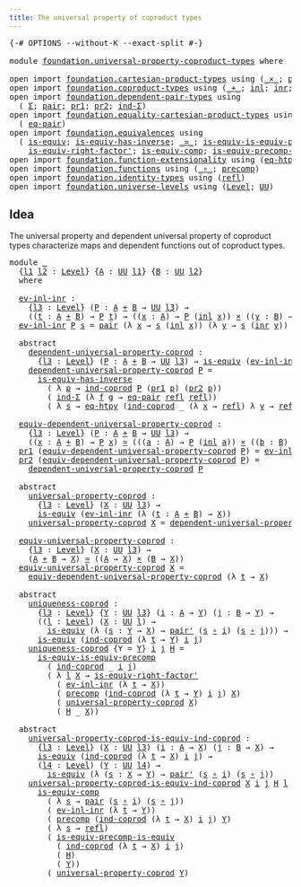 ```yaml
---
title: The universal property of coproduct types
---
```


<pre class="Agda"><a id="67" class="Symbol">{-#</a> <a id="71" class="Keyword">OPTIONS</a> <a id="79" class="Pragma">--without-K</a> <a id="91" class="Pragma">--exact-split</a> <a id="105" class="Symbol">#-}</a>

<a id="110" class="Keyword">module</a> <a id="117" href="foundation.universal-property-coproduct-types.html" class="Module">foundation.universal-property-coproduct-types</a> <a id="163" class="Keyword">where</a>

<a id="170" class="Keyword">open</a> <a id="175" class="Keyword">import</a> <a id="182" href="foundation.cartesian-product-types.html" class="Module">foundation.cartesian-product-types</a> <a id="217" class="Keyword">using</a> <a id="223" class="Symbol">(</a><a id="224" href="foundation-core.cartesian-product-types.html#590" class="Function Operator">_×_</a><a id="227" class="Symbol">;</a> <a id="229" href="foundation-core.cartesian-product-types.html#507" class="Function">pair&#39;</a><a id="234" class="Symbol">)</a>
<a id="236" class="Keyword">open</a> <a id="241" class="Keyword">import</a> <a id="248" href="foundation.coproduct-types.html" class="Module">foundation.coproduct-types</a> <a id="275" class="Keyword">using</a> <a id="281" class="Symbol">(</a><a id="282" href="foundation.coproduct-types.html#1182" class="Datatype Operator">_+_</a><a id="285" class="Symbol">;</a> <a id="287" href="foundation.coproduct-types.html#1250" class="InductiveConstructor">inl</a><a id="290" class="Symbol">;</a> <a id="292" href="foundation.coproduct-types.html#1268" class="InductiveConstructor">inr</a><a id="295" class="Symbol">;</a> <a id="297" href="foundation.coproduct-types.html#1287" class="Function">ind-coprod</a><a id="307" class="Symbol">)</a>
<a id="309" class="Keyword">open</a> <a id="314" class="Keyword">import</a> <a id="321" href="foundation.dependent-pair-types.html" class="Module">foundation.dependent-pair-types</a> <a id="353" class="Keyword">using</a>
  <a id="361" class="Symbol">(</a> <a id="363" href="foundation-core.dependent-pair-types.html#515" class="Record">Σ</a><a id="364" class="Symbol">;</a> <a id="366" href="foundation-core.dependent-pair-types.html#588" class="InductiveConstructor">pair</a><a id="370" class="Symbol">;</a> <a id="372" href="foundation-core.dependent-pair-types.html#605" class="Field">pr1</a><a id="375" class="Symbol">;</a> <a id="377" href="foundation-core.dependent-pair-types.html#617" class="Field">pr2</a><a id="380" class="Symbol">;</a> <a id="382" href="foundation-core.dependent-pair-types.html#743" class="Function">ind-Σ</a><a id="387" class="Symbol">)</a>
<a id="389" class="Keyword">open</a> <a id="394" class="Keyword">import</a> <a id="401" href="foundation.equality-cartesian-product-types.html" class="Module">foundation.equality-cartesian-product-types</a> <a id="445" class="Keyword">using</a>
  <a id="453" class="Symbol">(</a> <a id="455" href="foundation-core.equality-cartesian-product-types.html#1326" class="Function">eq-pair</a><a id="462" class="Symbol">)</a>
<a id="464" class="Keyword">open</a> <a id="469" class="Keyword">import</a> <a id="476" href="foundation.equivalences.html" class="Module">foundation.equivalences</a> <a id="500" class="Keyword">using</a>
  <a id="508" class="Symbol">(</a> <a id="510" href="foundation-core.equivalences.html#1556" class="Function">is-equiv</a><a id="518" class="Symbol">;</a> <a id="520" href="foundation-core.equivalences.html#3013" class="Function">is-equiv-has-inverse</a><a id="540" class="Symbol">;</a> <a id="542" href="foundation-core.equivalences.html#1621" class="Function Operator">_≃_</a><a id="545" class="Symbol">;</a> <a id="547" href="foundation.equivalences.html#8646" class="Function">is-equiv-is-equiv-precomp</a><a id="572" class="Symbol">;</a>
    <a id="578" href="foundation-core.equivalences.html#9648" class="Function">is-equiv-right-factor&#39;</a><a id="600" class="Symbol">;</a> <a id="602" href="foundation-core.equivalences.html#7197" class="Function">is-equiv-comp</a><a id="615" class="Symbol">;</a> <a id="617" href="foundation.equivalences.html#6944" class="Function">is-equiv-precomp-is-equiv</a><a id="642" class="Symbol">)</a>
<a id="644" class="Keyword">open</a> <a id="649" class="Keyword">import</a> <a id="656" href="foundation.function-extensionality.html" class="Module">foundation.function-extensionality</a> <a id="691" class="Keyword">using</a> <a id="697" class="Symbol">(</a><a id="698" href="foundation-core.function-extensionality.html#1463" class="Function">eq-htpy</a><a id="705" class="Symbol">)</a>
<a id="707" class="Keyword">open</a> <a id="712" class="Keyword">import</a> <a id="719" href="foundation.functions.html" class="Module">foundation.functions</a> <a id="740" class="Keyword">using</a> <a id="746" class="Symbol">(</a><a id="747" href="foundation-core.functions.html#420" class="Function Operator">_∘_</a><a id="750" class="Symbol">;</a> <a id="752" href="foundation-core.functions.html#938" class="Function">precomp</a><a id="759" class="Symbol">)</a>
<a id="761" class="Keyword">open</a> <a id="766" class="Keyword">import</a> <a id="773" href="foundation.identity-types.html" class="Module">foundation.identity-types</a> <a id="799" class="Keyword">using</a> <a id="805" class="Symbol">(</a><a id="806" href="foundation-core.identity-types.html#1820" class="InductiveConstructor">refl</a><a id="810" class="Symbol">)</a>
<a id="812" class="Keyword">open</a> <a id="817" class="Keyword">import</a> <a id="824" href="foundation.universe-levels.html" class="Module">foundation.universe-levels</a> <a id="851" class="Keyword">using</a> <a id="857" class="Symbol">(</a><a id="858" href="Agda.Primitive.html#597" class="Postulate">Level</a><a id="863" class="Symbol">;</a> <a id="865" href="foundation-core.universe-levels.html#235" class="Primitive">UU</a><a id="867" class="Symbol">)</a>
</pre>
## Idea

The universal property and dependent universal property of coproduct types characterize maps and dependent functions out of coproduct types.

<pre class="Agda"><a id="1033" class="Keyword">module</a> <a id="1040" href="foundation.universal-property-coproduct-types.html#1040" class="Module">_</a>
  <a id="1044" class="Symbol">{</a><a id="1045" href="foundation.universal-property-coproduct-types.html#1045" class="Bound">l1</a> <a id="1048" href="foundation.universal-property-coproduct-types.html#1048" class="Bound">l2</a> <a id="1051" class="Symbol">:</a> <a id="1053" href="Agda.Primitive.html#597" class="Postulate">Level</a><a id="1058" class="Symbol">}</a> <a id="1060" class="Symbol">{</a><a id="1061" href="foundation.universal-property-coproduct-types.html#1061" class="Bound">A</a> <a id="1063" class="Symbol">:</a> <a id="1065" href="foundation-core.universe-levels.html#235" class="Primitive">UU</a> <a id="1068" href="foundation.universal-property-coproduct-types.html#1045" class="Bound">l1</a><a id="1070" class="Symbol">}</a> <a id="1072" class="Symbol">{</a><a id="1073" href="foundation.universal-property-coproduct-types.html#1073" class="Bound">B</a> <a id="1075" class="Symbol">:</a> <a id="1077" href="foundation-core.universe-levels.html#235" class="Primitive">UU</a> <a id="1080" href="foundation.universal-property-coproduct-types.html#1048" class="Bound">l2</a><a id="1082" class="Symbol">}</a>
  <a id="1086" class="Keyword">where</a>

  <a id="1095" href="foundation.universal-property-coproduct-types.html#1095" class="Function">ev-inl-inr</a> <a id="1106" class="Symbol">:</a>
    <a id="1112" class="Symbol">{</a><a id="1113" href="foundation.universal-property-coproduct-types.html#1113" class="Bound">l3</a> <a id="1116" class="Symbol">:</a> <a id="1118" href="Agda.Primitive.html#597" class="Postulate">Level</a><a id="1123" class="Symbol">}</a> <a id="1125" class="Symbol">(</a><a id="1126" href="foundation.universal-property-coproduct-types.html#1126" class="Bound">P</a> <a id="1128" class="Symbol">:</a> <a id="1130" href="foundation.universal-property-coproduct-types.html#1061" class="Bound">A</a> <a id="1132" href="foundation.coproduct-types.html#1182" class="Datatype Operator">+</a> <a id="1134" href="foundation.universal-property-coproduct-types.html#1073" class="Bound">B</a> <a id="1136" class="Symbol">→</a> <a id="1138" href="foundation-core.universe-levels.html#235" class="Primitive">UU</a> <a id="1141" href="foundation.universal-property-coproduct-types.html#1113" class="Bound">l3</a><a id="1143" class="Symbol">)</a> <a id="1145" class="Symbol">→</a>
    <a id="1151" class="Symbol">((</a><a id="1153" href="foundation.universal-property-coproduct-types.html#1153" class="Bound">t</a> <a id="1155" class="Symbol">:</a> <a id="1157" href="foundation.universal-property-coproduct-types.html#1061" class="Bound">A</a> <a id="1159" href="foundation.coproduct-types.html#1182" class="Datatype Operator">+</a> <a id="1161" href="foundation.universal-property-coproduct-types.html#1073" class="Bound">B</a><a id="1162" class="Symbol">)</a> <a id="1164" class="Symbol">→</a> <a id="1166" href="foundation.universal-property-coproduct-types.html#1126" class="Bound">P</a> <a id="1168" href="foundation.universal-property-coproduct-types.html#1153" class="Bound">t</a><a id="1169" class="Symbol">)</a> <a id="1171" class="Symbol">→</a> <a id="1173" class="Symbol">((</a><a id="1175" href="foundation.universal-property-coproduct-types.html#1175" class="Bound">x</a> <a id="1177" class="Symbol">:</a> <a id="1179" href="foundation.universal-property-coproduct-types.html#1061" class="Bound">A</a><a id="1180" class="Symbol">)</a> <a id="1182" class="Symbol">→</a> <a id="1184" href="foundation.universal-property-coproduct-types.html#1126" class="Bound">P</a> <a id="1186" class="Symbol">(</a><a id="1187" href="foundation.coproduct-types.html#1250" class="InductiveConstructor">inl</a> <a id="1191" href="foundation.universal-property-coproduct-types.html#1175" class="Bound">x</a><a id="1192" class="Symbol">))</a> <a id="1195" href="foundation-core.cartesian-product-types.html#590" class="Function Operator">×</a> <a id="1197" class="Symbol">((</a><a id="1199" href="foundation.universal-property-coproduct-types.html#1199" class="Bound">y</a> <a id="1201" class="Symbol">:</a> <a id="1203" href="foundation.universal-property-coproduct-types.html#1073" class="Bound">B</a><a id="1204" class="Symbol">)</a> <a id="1206" class="Symbol">→</a> <a id="1208" href="foundation.universal-property-coproduct-types.html#1126" class="Bound">P</a> <a id="1210" class="Symbol">(</a><a id="1211" href="foundation.coproduct-types.html#1268" class="InductiveConstructor">inr</a> <a id="1215" href="foundation.universal-property-coproduct-types.html#1199" class="Bound">y</a><a id="1216" class="Symbol">))</a>
  <a id="1221" href="foundation.universal-property-coproduct-types.html#1095" class="Function">ev-inl-inr</a> <a id="1232" href="foundation.universal-property-coproduct-types.html#1232" class="Bound">P</a> <a id="1234" href="foundation.universal-property-coproduct-types.html#1234" class="Bound">s</a> <a id="1236" class="Symbol">=</a> <a id="1238" href="foundation-core.dependent-pair-types.html#588" class="InductiveConstructor">pair</a> <a id="1243" class="Symbol">(λ</a> <a id="1246" href="foundation.universal-property-coproduct-types.html#1246" class="Bound">x</a> <a id="1248" class="Symbol">→</a> <a id="1250" href="foundation.universal-property-coproduct-types.html#1234" class="Bound">s</a> <a id="1252" class="Symbol">(</a><a id="1253" href="foundation.coproduct-types.html#1250" class="InductiveConstructor">inl</a> <a id="1257" href="foundation.universal-property-coproduct-types.html#1246" class="Bound">x</a><a id="1258" class="Symbol">))</a> <a id="1261" class="Symbol">(λ</a> <a id="1264" href="foundation.universal-property-coproduct-types.html#1264" class="Bound">y</a> <a id="1266" class="Symbol">→</a> <a id="1268" href="foundation.universal-property-coproduct-types.html#1234" class="Bound">s</a> <a id="1270" class="Symbol">(</a><a id="1271" href="foundation.coproduct-types.html#1268" class="InductiveConstructor">inr</a> <a id="1275" href="foundation.universal-property-coproduct-types.html#1264" class="Bound">y</a><a id="1276" class="Symbol">))</a>

  <a id="1282" class="Keyword">abstract</a>
    <a id="1295" href="foundation.universal-property-coproduct-types.html#1295" class="Function">dependent-universal-property-coprod</a> <a id="1331" class="Symbol">:</a>
      <a id="1339" class="Symbol">{</a><a id="1340" href="foundation.universal-property-coproduct-types.html#1340" class="Bound">l3</a> <a id="1343" class="Symbol">:</a> <a id="1345" href="Agda.Primitive.html#597" class="Postulate">Level</a><a id="1350" class="Symbol">}</a> <a id="1352" class="Symbol">(</a><a id="1353" href="foundation.universal-property-coproduct-types.html#1353" class="Bound">P</a> <a id="1355" class="Symbol">:</a> <a id="1357" href="foundation.universal-property-coproduct-types.html#1061" class="Bound">A</a> <a id="1359" href="foundation.coproduct-types.html#1182" class="Datatype Operator">+</a> <a id="1361" href="foundation.universal-property-coproduct-types.html#1073" class="Bound">B</a> <a id="1363" class="Symbol">→</a> <a id="1365" href="foundation-core.universe-levels.html#235" class="Primitive">UU</a> <a id="1368" href="foundation.universal-property-coproduct-types.html#1340" class="Bound">l3</a><a id="1370" class="Symbol">)</a> <a id="1372" class="Symbol">→</a> <a id="1374" href="foundation-core.equivalences.html#1556" class="Function">is-equiv</a> <a id="1383" class="Symbol">(</a><a id="1384" href="foundation.universal-property-coproduct-types.html#1095" class="Function">ev-inl-inr</a> <a id="1395" href="foundation.universal-property-coproduct-types.html#1353" class="Bound">P</a><a id="1396" class="Symbol">)</a>
    <a id="1402" href="foundation.universal-property-coproduct-types.html#1295" class="Function">dependent-universal-property-coprod</a> <a id="1438" href="foundation.universal-property-coproduct-types.html#1438" class="Bound">P</a> <a id="1440" class="Symbol">=</a>
      <a id="1448" href="foundation-core.equivalences.html#3013" class="Function">is-equiv-has-inverse</a>
        <a id="1477" class="Symbol">(</a> <a id="1479" class="Symbol">λ</a> <a id="1481" href="foundation.universal-property-coproduct-types.html#1481" class="Bound">p</a> <a id="1483" class="Symbol">→</a> <a id="1485" href="foundation.coproduct-types.html#1287" class="Function">ind-coprod</a> <a id="1496" href="foundation.universal-property-coproduct-types.html#1438" class="Bound">P</a> <a id="1498" class="Symbol">(</a><a id="1499" href="foundation-core.dependent-pair-types.html#605" class="Field">pr1</a> <a id="1503" href="foundation.universal-property-coproduct-types.html#1481" class="Bound">p</a><a id="1504" class="Symbol">)</a> <a id="1506" class="Symbol">(</a><a id="1507" href="foundation-core.dependent-pair-types.html#617" class="Field">pr2</a> <a id="1511" href="foundation.universal-property-coproduct-types.html#1481" class="Bound">p</a><a id="1512" class="Symbol">))</a>
        <a id="1523" class="Symbol">(</a> <a id="1525" href="foundation-core.dependent-pair-types.html#743" class="Function">ind-Σ</a> <a id="1531" class="Symbol">(λ</a> <a id="1534" href="foundation.universal-property-coproduct-types.html#1534" class="Bound">f</a> <a id="1536" href="foundation.universal-property-coproduct-types.html#1536" class="Bound">g</a> <a id="1538" class="Symbol">→</a> <a id="1540" href="foundation-core.equality-cartesian-product-types.html#1326" class="Function">eq-pair</a> <a id="1548" href="foundation-core.identity-types.html#1820" class="InductiveConstructor">refl</a> <a id="1553" href="foundation-core.identity-types.html#1820" class="InductiveConstructor">refl</a><a id="1557" class="Symbol">))</a>
        <a id="1568" class="Symbol">(</a> <a id="1570" class="Symbol">λ</a> <a id="1572" href="foundation.universal-property-coproduct-types.html#1572" class="Bound">s</a> <a id="1574" class="Symbol">→</a> <a id="1576" href="foundation-core.function-extensionality.html#1463" class="Function">eq-htpy</a> <a id="1584" class="Symbol">(</a><a id="1585" href="foundation.coproduct-types.html#1287" class="Function">ind-coprod</a> <a id="1596" class="Symbol">_</a> <a id="1598" class="Symbol">(λ</a> <a id="1601" href="foundation.universal-property-coproduct-types.html#1601" class="Bound">x</a> <a id="1603" class="Symbol">→</a> <a id="1605" href="foundation-core.identity-types.html#1820" class="InductiveConstructor">refl</a><a id="1609" class="Symbol">)</a> <a id="1611" class="Symbol">λ</a> <a id="1613" href="foundation.universal-property-coproduct-types.html#1613" class="Bound">y</a> <a id="1615" class="Symbol">→</a> <a id="1617" href="foundation-core.identity-types.html#1820" class="InductiveConstructor">refl</a><a id="1621" class="Symbol">))</a>

  <a id="1627" href="foundation.universal-property-coproduct-types.html#1627" class="Function">equiv-dependent-universal-property-coprod</a> <a id="1669" class="Symbol">:</a>
    <a id="1675" class="Symbol">{</a><a id="1676" href="foundation.universal-property-coproduct-types.html#1676" class="Bound">l3</a> <a id="1679" class="Symbol">:</a> <a id="1681" href="Agda.Primitive.html#597" class="Postulate">Level</a><a id="1686" class="Symbol">}</a> <a id="1688" class="Symbol">(</a><a id="1689" href="foundation.universal-property-coproduct-types.html#1689" class="Bound">P</a> <a id="1691" class="Symbol">:</a> <a id="1693" href="foundation.universal-property-coproduct-types.html#1061" class="Bound">A</a> <a id="1695" href="foundation.coproduct-types.html#1182" class="Datatype Operator">+</a> <a id="1697" href="foundation.universal-property-coproduct-types.html#1073" class="Bound">B</a> <a id="1699" class="Symbol">→</a> <a id="1701" href="foundation-core.universe-levels.html#235" class="Primitive">UU</a> <a id="1704" href="foundation.universal-property-coproduct-types.html#1676" class="Bound">l3</a><a id="1706" class="Symbol">)</a> <a id="1708" class="Symbol">→</a>
    <a id="1714" class="Symbol">((</a><a id="1716" href="foundation.universal-property-coproduct-types.html#1716" class="Bound">x</a> <a id="1718" class="Symbol">:</a> <a id="1720" href="foundation.universal-property-coproduct-types.html#1061" class="Bound">A</a> <a id="1722" href="foundation.coproduct-types.html#1182" class="Datatype Operator">+</a> <a id="1724" href="foundation.universal-property-coproduct-types.html#1073" class="Bound">B</a><a id="1725" class="Symbol">)</a> <a id="1727" class="Symbol">→</a> <a id="1729" href="foundation.universal-property-coproduct-types.html#1689" class="Bound">P</a> <a id="1731" href="foundation.universal-property-coproduct-types.html#1716" class="Bound">x</a><a id="1732" class="Symbol">)</a> <a id="1734" href="foundation-core.equivalences.html#1621" class="Function Operator">≃</a> <a id="1736" class="Symbol">(((</a><a id="1739" href="foundation.universal-property-coproduct-types.html#1739" class="Bound">a</a> <a id="1741" class="Symbol">:</a> <a id="1743" href="foundation.universal-property-coproduct-types.html#1061" class="Bound">A</a><a id="1744" class="Symbol">)</a> <a id="1746" class="Symbol">→</a> <a id="1748" href="foundation.universal-property-coproduct-types.html#1689" class="Bound">P</a> <a id="1750" class="Symbol">(</a><a id="1751" href="foundation.coproduct-types.html#1250" class="InductiveConstructor">inl</a> <a id="1755" href="foundation.universal-property-coproduct-types.html#1739" class="Bound">a</a><a id="1756" class="Symbol">))</a> <a id="1759" href="foundation-core.cartesian-product-types.html#590" class="Function Operator">×</a> <a id="1761" class="Symbol">((</a><a id="1763" href="foundation.universal-property-coproduct-types.html#1763" class="Bound">b</a> <a id="1765" class="Symbol">:</a> <a id="1767" href="foundation.universal-property-coproduct-types.html#1073" class="Bound">B</a><a id="1768" class="Symbol">)</a> <a id="1770" class="Symbol">→</a> <a id="1772" href="foundation.universal-property-coproduct-types.html#1689" class="Bound">P</a> <a id="1774" class="Symbol">(</a><a id="1775" href="foundation.coproduct-types.html#1268" class="InductiveConstructor">inr</a> <a id="1779" href="foundation.universal-property-coproduct-types.html#1763" class="Bound">b</a><a id="1780" class="Symbol">)))</a>
  <a id="1786" href="foundation-core.dependent-pair-types.html#605" class="Field">pr1</a> <a id="1790" class="Symbol">(</a><a id="1791" href="foundation.universal-property-coproduct-types.html#1627" class="Function">equiv-dependent-universal-property-coprod</a> <a id="1833" href="foundation.universal-property-coproduct-types.html#1833" class="Bound">P</a><a id="1834" class="Symbol">)</a> <a id="1836" class="Symbol">=</a> <a id="1838" href="foundation.universal-property-coproduct-types.html#1095" class="Function">ev-inl-inr</a> <a id="1849" href="foundation.universal-property-coproduct-types.html#1833" class="Bound">P</a>
  <a id="1853" href="foundation-core.dependent-pair-types.html#617" class="Field">pr2</a> <a id="1857" class="Symbol">(</a><a id="1858" href="foundation.universal-property-coproduct-types.html#1627" class="Function">equiv-dependent-universal-property-coprod</a> <a id="1900" href="foundation.universal-property-coproduct-types.html#1900" class="Bound">P</a><a id="1901" class="Symbol">)</a> <a id="1903" class="Symbol">=</a>
    <a id="1909" href="foundation.universal-property-coproduct-types.html#1295" class="Function">dependent-universal-property-coprod</a> <a id="1945" href="foundation.universal-property-coproduct-types.html#1900" class="Bound">P</a>

  <a id="1950" class="Keyword">abstract</a>
    <a id="1963" href="foundation.universal-property-coproduct-types.html#1963" class="Function">universal-property-coprod</a> <a id="1989" class="Symbol">:</a>
      <a id="1997" class="Symbol">{</a><a id="1998" href="foundation.universal-property-coproduct-types.html#1998" class="Bound">l3</a> <a id="2001" class="Symbol">:</a> <a id="2003" href="Agda.Primitive.html#597" class="Postulate">Level</a><a id="2008" class="Symbol">}</a> <a id="2010" class="Symbol">(</a><a id="2011" href="foundation.universal-property-coproduct-types.html#2011" class="Bound">X</a> <a id="2013" class="Symbol">:</a> <a id="2015" href="foundation-core.universe-levels.html#235" class="Primitive">UU</a> <a id="2018" href="foundation.universal-property-coproduct-types.html#1998" class="Bound">l3</a><a id="2020" class="Symbol">)</a> <a id="2022" class="Symbol">→</a>
      <a id="2030" href="foundation-core.equivalences.html#1556" class="Function">is-equiv</a> <a id="2039" class="Symbol">(</a><a id="2040" href="foundation.universal-property-coproduct-types.html#1095" class="Function">ev-inl-inr</a> <a id="2051" class="Symbol">(λ</a> <a id="2054" class="Symbol">(</a><a id="2055" href="foundation.universal-property-coproduct-types.html#2055" class="Bound">t</a> <a id="2057" class="Symbol">:</a> <a id="2059" href="foundation.universal-property-coproduct-types.html#1061" class="Bound">A</a> <a id="2061" href="foundation.coproduct-types.html#1182" class="Datatype Operator">+</a> <a id="2063" href="foundation.universal-property-coproduct-types.html#1073" class="Bound">B</a><a id="2064" class="Symbol">)</a> <a id="2066" class="Symbol">→</a> <a id="2068" href="foundation.universal-property-coproduct-types.html#2011" class="Bound">X</a><a id="2069" class="Symbol">))</a>
    <a id="2076" href="foundation.universal-property-coproduct-types.html#1963" class="Function">universal-property-coprod</a> <a id="2102" href="foundation.universal-property-coproduct-types.html#2102" class="Bound">X</a> <a id="2104" class="Symbol">=</a> <a id="2106" href="foundation.universal-property-coproduct-types.html#1295" class="Function">dependent-universal-property-coprod</a> <a id="2142" class="Symbol">(λ</a> <a id="2145" href="foundation.universal-property-coproduct-types.html#2145" class="Bound">t</a> <a id="2147" class="Symbol">→</a> <a id="2149" href="foundation.universal-property-coproduct-types.html#2102" class="Bound">X</a><a id="2150" class="Symbol">)</a>
  
  <a id="2157" href="foundation.universal-property-coproduct-types.html#2157" class="Function">equiv-universal-property-coprod</a> <a id="2189" class="Symbol">:</a>
    <a id="2195" class="Symbol">{</a><a id="2196" href="foundation.universal-property-coproduct-types.html#2196" class="Bound">l3</a> <a id="2199" class="Symbol">:</a> <a id="2201" href="Agda.Primitive.html#597" class="Postulate">Level</a><a id="2206" class="Symbol">}</a> <a id="2208" class="Symbol">(</a><a id="2209" href="foundation.universal-property-coproduct-types.html#2209" class="Bound">X</a> <a id="2211" class="Symbol">:</a> <a id="2213" href="foundation-core.universe-levels.html#235" class="Primitive">UU</a> <a id="2216" href="foundation.universal-property-coproduct-types.html#2196" class="Bound">l3</a><a id="2218" class="Symbol">)</a> <a id="2220" class="Symbol">→</a>
    <a id="2226" class="Symbol">(</a><a id="2227" href="foundation.universal-property-coproduct-types.html#1061" class="Bound">A</a> <a id="2229" href="foundation.coproduct-types.html#1182" class="Datatype Operator">+</a> <a id="2231" href="foundation.universal-property-coproduct-types.html#1073" class="Bound">B</a> <a id="2233" class="Symbol">→</a> <a id="2235" href="foundation.universal-property-coproduct-types.html#2209" class="Bound">X</a><a id="2236" class="Symbol">)</a> <a id="2238" href="foundation-core.equivalences.html#1621" class="Function Operator">≃</a> <a id="2240" class="Symbol">((</a><a id="2242" href="foundation.universal-property-coproduct-types.html#1061" class="Bound">A</a> <a id="2244" class="Symbol">→</a> <a id="2246" href="foundation.universal-property-coproduct-types.html#2209" class="Bound">X</a><a id="2247" class="Symbol">)</a> <a id="2249" href="foundation-core.cartesian-product-types.html#590" class="Function Operator">×</a> <a id="2251" class="Symbol">(</a><a id="2252" href="foundation.universal-property-coproduct-types.html#1073" class="Bound">B</a> <a id="2254" class="Symbol">→</a> <a id="2256" href="foundation.universal-property-coproduct-types.html#2209" class="Bound">X</a><a id="2257" class="Symbol">))</a>
  <a id="2262" href="foundation.universal-property-coproduct-types.html#2157" class="Function">equiv-universal-property-coprod</a> <a id="2294" href="foundation.universal-property-coproduct-types.html#2294" class="Bound">X</a> <a id="2296" class="Symbol">=</a>
    <a id="2302" href="foundation.universal-property-coproduct-types.html#1627" class="Function">equiv-dependent-universal-property-coprod</a> <a id="2344" class="Symbol">(λ</a> <a id="2347" href="foundation.universal-property-coproduct-types.html#2347" class="Bound">t</a> <a id="2349" class="Symbol">→</a> <a id="2351" href="foundation.universal-property-coproduct-types.html#2294" class="Bound">X</a><a id="2352" class="Symbol">)</a>
  
  <a id="2359" class="Keyword">abstract</a>
    <a id="2372" href="foundation.universal-property-coproduct-types.html#2372" class="Function">uniqueness-coprod</a> <a id="2390" class="Symbol">:</a>
      <a id="2398" class="Symbol">{</a><a id="2399" href="foundation.universal-property-coproduct-types.html#2399" class="Bound">l3</a> <a id="2402" class="Symbol">:</a> <a id="2404" href="Agda.Primitive.html#597" class="Postulate">Level</a><a id="2409" class="Symbol">}</a> <a id="2411" class="Symbol">{</a><a id="2412" href="foundation.universal-property-coproduct-types.html#2412" class="Bound">Y</a> <a id="2414" class="Symbol">:</a> <a id="2416" href="foundation-core.universe-levels.html#235" class="Primitive">UU</a> <a id="2419" href="foundation.universal-property-coproduct-types.html#2399" class="Bound">l3</a><a id="2421" class="Symbol">}</a> <a id="2423" class="Symbol">(</a><a id="2424" href="foundation.universal-property-coproduct-types.html#2424" class="Bound">i</a> <a id="2426" class="Symbol">:</a> <a id="2428" href="foundation.universal-property-coproduct-types.html#1061" class="Bound">A</a> <a id="2430" class="Symbol">→</a> <a id="2432" href="foundation.universal-property-coproduct-types.html#2412" class="Bound">Y</a><a id="2433" class="Symbol">)</a> <a id="2435" class="Symbol">(</a><a id="2436" href="foundation.universal-property-coproduct-types.html#2436" class="Bound">j</a> <a id="2438" class="Symbol">:</a> <a id="2440" href="foundation.universal-property-coproduct-types.html#1073" class="Bound">B</a> <a id="2442" class="Symbol">→</a> <a id="2444" href="foundation.universal-property-coproduct-types.html#2412" class="Bound">Y</a><a id="2445" class="Symbol">)</a> <a id="2447" class="Symbol">→</a>
      <a id="2455" class="Symbol">((</a><a id="2457" href="foundation.universal-property-coproduct-types.html#2457" class="Bound">l</a> <a id="2459" class="Symbol">:</a> <a id="2461" href="Agda.Primitive.html#597" class="Postulate">Level</a><a id="2466" class="Symbol">)</a> <a id="2468" class="Symbol">(</a><a id="2469" href="foundation.universal-property-coproduct-types.html#2469" class="Bound">X</a> <a id="2471" class="Symbol">:</a> <a id="2473" href="foundation-core.universe-levels.html#235" class="Primitive">UU</a> <a id="2476" href="foundation.universal-property-coproduct-types.html#2457" class="Bound">l</a><a id="2477" class="Symbol">)</a> <a id="2479" class="Symbol">→</a>
        <a id="2489" href="foundation-core.equivalences.html#1556" class="Function">is-equiv</a> <a id="2498" class="Symbol">(λ</a> <a id="2501" class="Symbol">(</a><a id="2502" href="foundation.universal-property-coproduct-types.html#2502" class="Bound">s</a> <a id="2504" class="Symbol">:</a> <a id="2506" href="foundation.universal-property-coproduct-types.html#2412" class="Bound">Y</a> <a id="2508" class="Symbol">→</a> <a id="2510" href="foundation.universal-property-coproduct-types.html#2469" class="Bound">X</a><a id="2511" class="Symbol">)</a> <a id="2513" class="Symbol">→</a> <a id="2515" href="foundation-core.cartesian-product-types.html#507" class="Function">pair&#39;</a> <a id="2521" class="Symbol">(</a><a id="2522" href="foundation.universal-property-coproduct-types.html#2502" class="Bound">s</a> <a id="2524" href="foundation-core.functions.html#420" class="Function Operator">∘</a> <a id="2526" href="foundation.universal-property-coproduct-types.html#2424" class="Bound">i</a><a id="2527" class="Symbol">)</a> <a id="2529" class="Symbol">(</a><a id="2530" href="foundation.universal-property-coproduct-types.html#2502" class="Bound">s</a> <a id="2532" href="foundation-core.functions.html#420" class="Function Operator">∘</a> <a id="2534" href="foundation.universal-property-coproduct-types.html#2436" class="Bound">j</a><a id="2535" class="Symbol">)))</a> <a id="2539" class="Symbol">→</a>
      <a id="2547" href="foundation-core.equivalences.html#1556" class="Function">is-equiv</a> <a id="2556" class="Symbol">(</a><a id="2557" href="foundation.coproduct-types.html#1287" class="Function">ind-coprod</a> <a id="2568" class="Symbol">(λ</a> <a id="2571" href="foundation.universal-property-coproduct-types.html#2571" class="Bound">t</a> <a id="2573" class="Symbol">→</a> <a id="2575" href="foundation.universal-property-coproduct-types.html#2412" class="Bound">Y</a><a id="2576" class="Symbol">)</a> <a id="2578" href="foundation.universal-property-coproduct-types.html#2424" class="Bound">i</a> <a id="2580" href="foundation.universal-property-coproduct-types.html#2436" class="Bound">j</a><a id="2581" class="Symbol">)</a>
    <a id="2587" href="foundation.universal-property-coproduct-types.html#2372" class="Function">uniqueness-coprod</a> <a id="2605" class="Symbol">{</a><a id="2606" class="Argument">Y</a> <a id="2608" class="Symbol">=</a> <a id="2610" href="foundation.universal-property-coproduct-types.html#2610" class="Bound">Y</a><a id="2611" class="Symbol">}</a> <a id="2613" href="foundation.universal-property-coproduct-types.html#2613" class="Bound">i</a> <a id="2615" href="foundation.universal-property-coproduct-types.html#2615" class="Bound">j</a> <a id="2617" href="foundation.universal-property-coproduct-types.html#2617" class="Bound">H</a> <a id="2619" class="Symbol">=</a>
      <a id="2627" href="foundation.equivalences.html#8646" class="Function">is-equiv-is-equiv-precomp</a>
        <a id="2661" class="Symbol">(</a> <a id="2663" href="foundation.coproduct-types.html#1287" class="Function">ind-coprod</a> <a id="2674" class="Symbol">_</a> <a id="2676" href="foundation.universal-property-coproduct-types.html#2613" class="Bound">i</a> <a id="2678" href="foundation.universal-property-coproduct-types.html#2615" class="Bound">j</a><a id="2679" class="Symbol">)</a>
        <a id="2689" class="Symbol">(</a> <a id="2691" class="Symbol">λ</a> <a id="2693" href="foundation.universal-property-coproduct-types.html#2693" class="Bound">l</a> <a id="2695" href="foundation.universal-property-coproduct-types.html#2695" class="Bound">X</a> <a id="2697" class="Symbol">→</a> <a id="2699" href="foundation-core.equivalences.html#9648" class="Function">is-equiv-right-factor&#39;</a>
          <a id="2732" class="Symbol">(</a> <a id="2734" href="foundation.universal-property-coproduct-types.html#1095" class="Function">ev-inl-inr</a> <a id="2745" class="Symbol">(λ</a> <a id="2748" href="foundation.universal-property-coproduct-types.html#2748" class="Bound">t</a> <a id="2750" class="Symbol">→</a> <a id="2752" href="foundation.universal-property-coproduct-types.html#2695" class="Bound">X</a><a id="2753" class="Symbol">))</a>
          <a id="2766" class="Symbol">(</a> <a id="2768" href="foundation-core.functions.html#938" class="Function">precomp</a> <a id="2776" class="Symbol">(</a><a id="2777" href="foundation.coproduct-types.html#1287" class="Function">ind-coprod</a> <a id="2788" class="Symbol">(λ</a> <a id="2791" href="foundation.universal-property-coproduct-types.html#2791" class="Bound">t</a> <a id="2793" class="Symbol">→</a> <a id="2795" href="foundation.universal-property-coproduct-types.html#2610" class="Bound">Y</a><a id="2796" class="Symbol">)</a> <a id="2798" href="foundation.universal-property-coproduct-types.html#2613" class="Bound">i</a> <a id="2800" href="foundation.universal-property-coproduct-types.html#2615" class="Bound">j</a><a id="2801" class="Symbol">)</a> <a id="2803" href="foundation.universal-property-coproduct-types.html#2695" class="Bound">X</a><a id="2804" class="Symbol">)</a>
          <a id="2816" class="Symbol">(</a> <a id="2818" href="foundation.universal-property-coproduct-types.html#1963" class="Function">universal-property-coprod</a> <a id="2844" href="foundation.universal-property-coproduct-types.html#2695" class="Bound">X</a><a id="2845" class="Symbol">)</a>
          <a id="2857" class="Symbol">(</a> <a id="2859" href="foundation.universal-property-coproduct-types.html#2617" class="Bound">H</a> <a id="2861" class="Symbol">_</a> <a id="2863" href="foundation.universal-property-coproduct-types.html#2695" class="Bound">X</a><a id="2864" class="Symbol">))</a>

  <a id="2870" class="Keyword">abstract</a>
    <a id="2883" href="foundation.universal-property-coproduct-types.html#2883" class="Function">universal-property-coprod-is-equiv-ind-coprod</a> <a id="2929" class="Symbol">:</a>
      <a id="2937" class="Symbol">{</a><a id="2938" href="foundation.universal-property-coproduct-types.html#2938" class="Bound">l3</a> <a id="2941" class="Symbol">:</a> <a id="2943" href="Agda.Primitive.html#597" class="Postulate">Level</a><a id="2948" class="Symbol">}</a> <a id="2950" class="Symbol">(</a><a id="2951" href="foundation.universal-property-coproduct-types.html#2951" class="Bound">X</a> <a id="2953" class="Symbol">:</a> <a id="2955" href="foundation-core.universe-levels.html#235" class="Primitive">UU</a> <a id="2958" href="foundation.universal-property-coproduct-types.html#2938" class="Bound">l3</a><a id="2960" class="Symbol">)</a> <a id="2962" class="Symbol">(</a><a id="2963" href="foundation.universal-property-coproduct-types.html#2963" class="Bound">i</a> <a id="2965" class="Symbol">:</a> <a id="2967" href="foundation.universal-property-coproduct-types.html#1061" class="Bound">A</a> <a id="2969" class="Symbol">→</a> <a id="2971" href="foundation.universal-property-coproduct-types.html#2951" class="Bound">X</a><a id="2972" class="Symbol">)</a> <a id="2974" class="Symbol">(</a><a id="2975" href="foundation.universal-property-coproduct-types.html#2975" class="Bound">j</a> <a id="2977" class="Symbol">:</a> <a id="2979" href="foundation.universal-property-coproduct-types.html#1073" class="Bound">B</a> <a id="2981" class="Symbol">→</a> <a id="2983" href="foundation.universal-property-coproduct-types.html#2951" class="Bound">X</a><a id="2984" class="Symbol">)</a> <a id="2986" class="Symbol">→</a>
      <a id="2994" href="foundation-core.equivalences.html#1556" class="Function">is-equiv</a> <a id="3003" class="Symbol">(</a><a id="3004" href="foundation.coproduct-types.html#1287" class="Function">ind-coprod</a> <a id="3015" class="Symbol">(λ</a> <a id="3018" href="foundation.universal-property-coproduct-types.html#3018" class="Bound">t</a> <a id="3020" class="Symbol">→</a> <a id="3022" href="foundation.universal-property-coproduct-types.html#2951" class="Bound">X</a><a id="3023" class="Symbol">)</a> <a id="3025" href="foundation.universal-property-coproduct-types.html#2963" class="Bound">i</a> <a id="3027" href="foundation.universal-property-coproduct-types.html#2975" class="Bound">j</a><a id="3028" class="Symbol">)</a> <a id="3030" class="Symbol">→</a>
      <a id="3038" class="Symbol">(</a><a id="3039" href="foundation.universal-property-coproduct-types.html#3039" class="Bound">l4</a> <a id="3042" class="Symbol">:</a> <a id="3044" href="Agda.Primitive.html#597" class="Postulate">Level</a><a id="3049" class="Symbol">)</a> <a id="3051" class="Symbol">(</a><a id="3052" href="foundation.universal-property-coproduct-types.html#3052" class="Bound">Y</a> <a id="3054" class="Symbol">:</a> <a id="3056" href="foundation-core.universe-levels.html#235" class="Primitive">UU</a> <a id="3059" href="foundation.universal-property-coproduct-types.html#3039" class="Bound">l4</a><a id="3061" class="Symbol">)</a> <a id="3063" class="Symbol">→</a>
        <a id="3073" href="foundation-core.equivalences.html#1556" class="Function">is-equiv</a> <a id="3082" class="Symbol">(λ</a> <a id="3085" class="Symbol">(</a><a id="3086" href="foundation.universal-property-coproduct-types.html#3086" class="Bound">s</a> <a id="3088" class="Symbol">:</a> <a id="3090" href="foundation.universal-property-coproduct-types.html#2951" class="Bound">X</a> <a id="3092" class="Symbol">→</a> <a id="3094" href="foundation.universal-property-coproduct-types.html#3052" class="Bound">Y</a><a id="3095" class="Symbol">)</a> <a id="3097" class="Symbol">→</a> <a id="3099" href="foundation-core.cartesian-product-types.html#507" class="Function">pair&#39;</a> <a id="3105" class="Symbol">(</a><a id="3106" href="foundation.universal-property-coproduct-types.html#3086" class="Bound">s</a> <a id="3108" href="foundation-core.functions.html#420" class="Function Operator">∘</a> <a id="3110" href="foundation.universal-property-coproduct-types.html#2963" class="Bound">i</a><a id="3111" class="Symbol">)</a> <a id="3113" class="Symbol">(</a><a id="3114" href="foundation.universal-property-coproduct-types.html#3086" class="Bound">s</a> <a id="3116" href="foundation-core.functions.html#420" class="Function Operator">∘</a> <a id="3118" href="foundation.universal-property-coproduct-types.html#2975" class="Bound">j</a><a id="3119" class="Symbol">))</a>
    <a id="3126" href="foundation.universal-property-coproduct-types.html#2883" class="Function">universal-property-coprod-is-equiv-ind-coprod</a> <a id="3172" href="foundation.universal-property-coproduct-types.html#3172" class="Bound">X</a> <a id="3174" href="foundation.universal-property-coproduct-types.html#3174" class="Bound">i</a> <a id="3176" href="foundation.universal-property-coproduct-types.html#3176" class="Bound">j</a> <a id="3178" href="foundation.universal-property-coproduct-types.html#3178" class="Bound">H</a> <a id="3180" href="foundation.universal-property-coproduct-types.html#3180" class="Bound">l</a> <a id="3182" href="foundation.universal-property-coproduct-types.html#3182" class="Bound">Y</a> <a id="3184" class="Symbol">=</a>
      <a id="3192" href="foundation-core.equivalences.html#7197" class="Function">is-equiv-comp</a>
        <a id="3214" class="Symbol">(</a> <a id="3216" class="Symbol">λ</a> <a id="3218" href="foundation.universal-property-coproduct-types.html#3218" class="Bound">s</a> <a id="3220" class="Symbol">→</a> <a id="3222" href="foundation-core.dependent-pair-types.html#588" class="InductiveConstructor">pair</a> <a id="3227" class="Symbol">(</a><a id="3228" href="foundation.universal-property-coproduct-types.html#3218" class="Bound">s</a> <a id="3230" href="foundation-core.functions.html#420" class="Function Operator">∘</a> <a id="3232" href="foundation.universal-property-coproduct-types.html#3174" class="Bound">i</a><a id="3233" class="Symbol">)</a> <a id="3235" class="Symbol">(</a><a id="3236" href="foundation.universal-property-coproduct-types.html#3218" class="Bound">s</a> <a id="3238" href="foundation-core.functions.html#420" class="Function Operator">∘</a> <a id="3240" href="foundation.universal-property-coproduct-types.html#3176" class="Bound">j</a><a id="3241" class="Symbol">))</a>
        <a id="3252" class="Symbol">(</a> <a id="3254" href="foundation.universal-property-coproduct-types.html#1095" class="Function">ev-inl-inr</a> <a id="3265" class="Symbol">(λ</a> <a id="3268" href="foundation.universal-property-coproduct-types.html#3268" class="Bound">t</a> <a id="3270" class="Symbol">→</a> <a id="3272" href="foundation.universal-property-coproduct-types.html#3182" class="Bound">Y</a><a id="3273" class="Symbol">))</a>
        <a id="3284" class="Symbol">(</a> <a id="3286" href="foundation-core.functions.html#938" class="Function">precomp</a> <a id="3294" class="Symbol">(</a><a id="3295" href="foundation.coproduct-types.html#1287" class="Function">ind-coprod</a> <a id="3306" class="Symbol">(λ</a> <a id="3309" href="foundation.universal-property-coproduct-types.html#3309" class="Bound">t</a> <a id="3311" class="Symbol">→</a> <a id="3313" href="foundation.universal-property-coproduct-types.html#3172" class="Bound">X</a><a id="3314" class="Symbol">)</a> <a id="3316" href="foundation.universal-property-coproduct-types.html#3174" class="Bound">i</a> <a id="3318" href="foundation.universal-property-coproduct-types.html#3176" class="Bound">j</a><a id="3319" class="Symbol">)</a> <a id="3321" href="foundation.universal-property-coproduct-types.html#3182" class="Bound">Y</a><a id="3322" class="Symbol">)</a>
        <a id="3332" class="Symbol">(</a> <a id="3334" class="Symbol">λ</a> <a id="3336" href="foundation.universal-property-coproduct-types.html#3336" class="Bound">s</a> <a id="3338" class="Symbol">→</a> <a id="3340" href="foundation-core.identity-types.html#1820" class="InductiveConstructor">refl</a><a id="3344" class="Symbol">)</a>
        <a id="3354" class="Symbol">(</a> <a id="3356" href="foundation.equivalences.html#6944" class="Function">is-equiv-precomp-is-equiv</a>
          <a id="3392" class="Symbol">(</a> <a id="3394" href="foundation.coproduct-types.html#1287" class="Function">ind-coprod</a> <a id="3405" class="Symbol">(λ</a> <a id="3408" href="foundation.universal-property-coproduct-types.html#3408" class="Bound">t</a> <a id="3410" class="Symbol">→</a> <a id="3412" href="foundation.universal-property-coproduct-types.html#3172" class="Bound">X</a><a id="3413" class="Symbol">)</a> <a id="3415" href="foundation.universal-property-coproduct-types.html#3174" class="Bound">i</a> <a id="3417" href="foundation.universal-property-coproduct-types.html#3176" class="Bound">j</a><a id="3418" class="Symbol">)</a>
          <a id="3430" class="Symbol">(</a> <a id="3432" href="foundation.universal-property-coproduct-types.html#3178" class="Bound">H</a><a id="3433" class="Symbol">)</a>
          <a id="3445" class="Symbol">(</a> <a id="3447" href="foundation.universal-property-coproduct-types.html#3182" class="Bound">Y</a><a id="3448" class="Symbol">))</a>
        <a id="3459" class="Symbol">(</a> <a id="3461" href="foundation.universal-property-coproduct-types.html#1963" class="Function">universal-property-coprod</a> <a id="3487" href="foundation.universal-property-coproduct-types.html#3182" class="Bound">Y</a><a id="3488" class="Symbol">)</a>
</pre>
